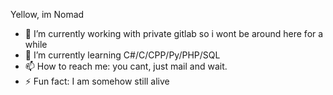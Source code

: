 Yellow, im Nomad

- 🔭 I’m currently working with private gitlab so i wont be around here for a while
- 🌱 I’m currently learning C#/C/CPP/Py/PHP/SQL
- 📫 How to reach me: you cant, just mail and wait.
- ⚡ Fun fact: I am somehow still alive
